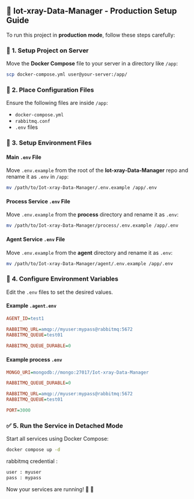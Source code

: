 ## 📌 **Iot-xray-Data-Manager - Production Setup Guide**  

To run this project in **production mode**, follow these steps carefully:  

### 🚀 **1. Setup Project on Server**  
Move the **Docker Compose** file to your server in a directory like `/app`:  
```bash
scp docker-compose.yml user@your-server:/app/
```

### 📂 **2. Place Configuration Files**  
Ensure the following files are inside `/app`:  
- `docker-compose.yml`
- `rabbitmq.conf`
- `.env` files  

### 🔧 **3. Setup Environment Files**  

#### **Main `.env` File**  
Move `.env.example` from the root of the **Iot-xray-Data-Manager** repo and rename it as `.env` in `/app`:  
```bash
mv /path/to/Iot-xray-Data-Manager/.env.example /app/.env
```

#### **Process Service `.env` File**  
Move `.env.example` from the **process** directory and rename it as `.env`:  
```bash
mv /path/to/Iot-xray-Data-Manager/process/.env.example /app/.env
```

#### **Agent Service `.env` File**  
Move `.env.example` from the **agent** directory and rename it as `.env`:  
```bash
mv /path/to/Iot-xray-Data-Manager/agent/.env.example /app/.env
```

### 🔑 **4. Configure Environment Variables**  
Edit the `.env` files to set the desired values.

#### **Example `.agent.env`**  
```ini
AGENT_ID=test1

RABBITMQ_URL=amqp://myuser:mypass@rabbitmq:5672
RABBITMQ_QUEUE=test01   
                       
RABBITMQ_QUEUE_DURABLE=0
```

#### **Example process `.env`**  

```ini
MONGO_URI=mongodb://mongo:27017/Iot-xray-Data-Manager

RABBITMQ_QUEUE_DURABLE=0

RABBITMQ_URL=amqp://myuser:mypass@rabbitmq:5672
RABBITMQ_QUEUE=test01

PORT=3000             
```

### ✅ **5. Run the Service in Detached Mode**  
Start all services using Docker Compose:  
```bash
docker compose up -d
```
rabbitmq credential :
```bash
user : myuser
pass : mypass
```

Now your services are running! 🎉 🚀
